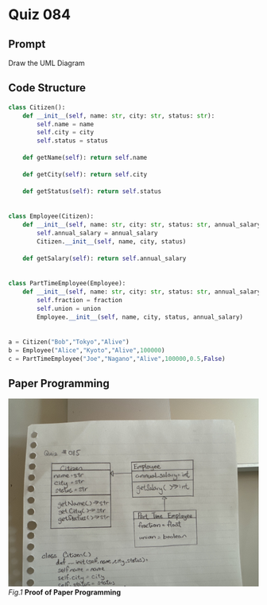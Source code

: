 # Quiz 084

## Prompt
Draw the UML Diagram

## Code Structure
```python
class Citizen():
    def __init__(self, name: str, city: str, status: str):
        self.name = name
        self.city = city
        self.status = status

    def getName(self): return self.name

    def getCity(self): return self.city

    def getStatus(self): return self.status


class Employee(Citizen):
    def __init__(self, name: str, city: str, status: str, annual_salary: int):
        self.annual_salary = annual_salary
        Citizen.__init__(self, name, city, status)

    def getSalary(self): return self.annual_salary


class PartTimeEmployee(Employee):
    def __init__(self, name: str, city: str, status: str, annual_salary: int, fraction: float, union: bool):
        self.fraction = fraction
        self.union = union
        Employee.__init__(self, name, city, status, annual_salary)


a = Citizen("Bob","Tokyo","Alive")
b = Employee("Alice","Kyoto","Alive",100000)
c = PartTimeEmployee("Joe","Nagano","Alive",100000,0.5,False)
```

## Paper Programming
![Paper Programming](../Assets/Quiz085.jpeg)
*Fig.1* **Proof of Paper Programming**